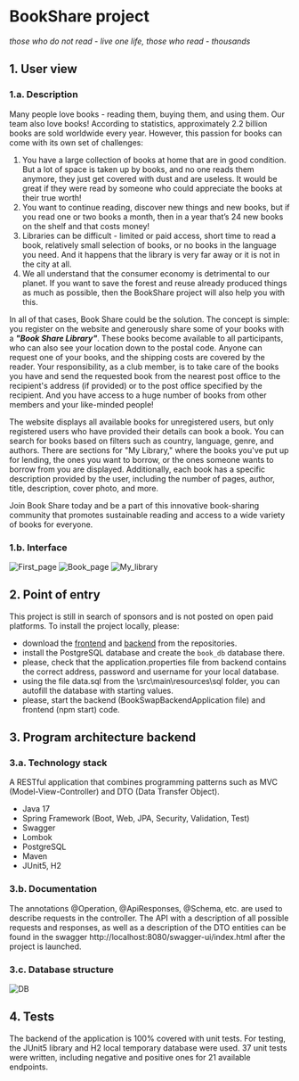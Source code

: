 
# BookShare project #

*those who do not read - live one life, those who read - thousands*

## 1. User view ##

### 1.a. Description ###

Many people love books - reading them, buying them, and using them. Our team also love books! According to statistics,
approximately 2.2 billion books are sold worldwide every year. However, this passion for books can come with its own set
of challenges:

1. You have a large collection of books at home that are in good condition. But a lot of space is taken up by books, and
   no one reads them anymore, they just get covered with dust and are useless. It would be great if they were read by
   someone who could appreciate the books at their true worth!
2. You want to continue reading, discover new things and new books, but if you read one or two books a month, then in a
   year that’s 24 new books on the shelf and that costs money!
3. Libraries can be difficult - limited or paid access, short time to read a book, relatively small selection of books,
   or no books in the language you need. And it happens that the library is very far away or it is not in the city at
   all.
4. We all understand that the consumer economy is detrimental to our planet. If you want to save the forest and reuse
   already produced things as much as possible, then the BookShare project will also help you with this.

In all of that cases, Book Share could be the solution. The concept is simple: you register on the website and
generously share
some of your books with a ***"Book Share Library"***. These books become available to all participants, who can also see
your
location down to the postal code. Anyone can request one of your books, and the shipping costs are covered by the
reader. Your responsibility, as a club member, is to take care of the books you have and send the requested book from
the nearest post office to the recipient's address (if provided) or to the post office specified by the recipient. And
you have access to a huge number of books from other members and your like-minded people!

The website displays all available books for unregistered users, but only registered users who have provided their
details can book a book. You can search for books based on filters such as country, language, genre, and authors. There
are sections for "My Library," where the books you've put up for lending, the ones you want to borrow, or the ones
someone wants to borrow from you are displayed. Additionally, each book has a specific description provided by the user,
including the number of pages, author, title, description, cover photo, and more.

Join Book Share today and be a part of this innovative book-sharing community that promotes sustainable reading and
access to a wide variety of books for everyone.

### 1.b. Interface ###

![First_page](https://drive.google.com/uc?export=view&id=1SOLNWrTHm6QBcY0GH3m5WieSJmKFFjyy)
![Book_page](https://drive.google.com/uc?export=view&id=1YG7zMQvU4xS1vNX1b7QQKDY9wdzh-v8e)
![My_library](https://drive.google.com/uc?export=view&id=1yjLbQ_D7_VHD4il2ODhdBjYgBcf3Xtrv)

## 2. Point of entry ##

This project is still in search of sponsors and is not posted on open paid platforms. To install the project locally,
please:

* download the [frontend](https://github.com/melondina/bookSwap_frontend)
  and [backend](https://github.com/melondina/bookSwap_backend) from the repositories.
* install the PostgreSQL database and create the `book_db` database there.
* please, check that the application.properties file from backend contains the correct address, password and username
  for
  your local database.
* using the file data.sql from the \src\main\resources\sql folder, you can autofill the database with starting values.
* please, start the backend (BookSwapBackendApplication file) and frontend (npm start) code.

## 3. Program architecture backend ##

### 3.a. Technology stack ###

A RESTful application that combines programming patterns such as MVC (Model-View-Controller) and DTO (Data Transfer
Object).

+ Java 17
+ Spring Framework (Boot, Web, JPA, Security, Validation, Test)
+ Swagger
+ Lombok
+ PostgreSQL
+ Maven
+ JUnit5, H2

### 3.b. Documentation ###

The annotations @Operation, @ApiResponses, @Schema, etc. are used to describe requests in the controller.
The API with a description of all possible requests and responses, as well as a description of the DTO entities can be
found in the swagger http://localhost:8080/swagger-ui/index.html after the project is launched.

### 3.c. Database structure ###

![DB](https://drive.google.com/uc?export=view&id=1RCQkpt_D7lHe2gDLYm-8Ok2_oHGS_yaA)

## 4. Tests ##

The backend of the application is 100% covered with unit tests. For testing, the JUnit5 library and H2 local temporary
database were used. 37 unit tests were written, including negative and positive ones for 21 available endpoints.

